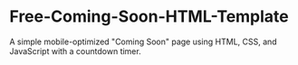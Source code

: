 # Free-Coming-Soon-HTML-Template

A simple mobile-optimized "Coming Soon" page using HTML, CSS, and JavaScript with a countdown timer.
